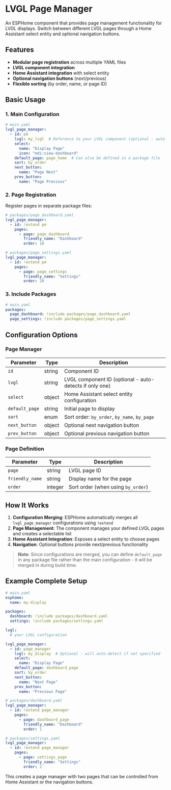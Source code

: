 # LVGL Page Manager

An ESPHome component that provides page management functionality for LVGL displays. Switch between different LVGL pages through a Home Assistant select entity and optional navigation buttons.

## Features

- **Modular page registration** across multiple YAML files
- **LVGL component integration**
- **Home Assistant integration** with select entity
- **Optional navigation buttons** (next/previous)
- **Flexible sorting** (by order, name, or page ID)

## Basic Usage

### 1. Main Configuration

```yaml
# main.yaml
lvgl_page_manager:
  - id: pm
    lvgl: my_lvgl  # Reference to your LVGL component (optional - auto-detects if only one)
    select:
      name: "Display Page"
      icon: "mdi:view-dashboard"
    default_page: page_home  # Can also be defined in a package file
    sort: by_order
    next_button:
      name: "Page Next"
    prev_button:
      name: "Page Previous"
```

### 2. Page Registration

Register pages in separate package files:

```yaml
# packages/page_dashboard.yaml
lvgl_page_manager:
  - id: !extend pm
    pages:
      - page: page_dashboard
        friendly_name: "Dashboard"
        order: 10

# packages/page_settings.yaml
lvgl_page_manager:
  - id: !extend pm
    pages:
      - page: page_settings
        friendly_name: "Settings"
        order: 20
```

### 3. Include Packages

```yaml
# main.yaml
packages:
  page_dashboard: !include packages/page_dashboard.yaml
  page_settings: !include packages/page_settings.yaml
```

## Configuration Options

### Page Manager

| Parameter | Type | Description |
|-----------|------|-------------|
| `id` | string | Component ID |
| `lvgl` | string | LVGL component ID (optional - auto-detects if only one) |
| `select` | object | Home Assistant select entity configuration |
| `default_page` | string | Initial page to display |
| `sort` | enum | Sort order: `by_order`, `by_name`, `by_page` |
| `next_button` | object | Optional next navigation button |
| `prev_button` | object | Optional previous navigation button |

### Page Definition

| Parameter | Type | Description |
|-----------|------|-------------|
| `page` | string | LVGL page ID |
| `friendly_name` | string | Display name for the page |
| `order` | integer | Sort order (when using `by_order`) |

## How It Works

1. **Configuration Merging**: ESPHome automatically merges all `lvgl_page_manager` configurations using `!extend`
2. **Page Management**: The component manages your defined LVGL pages and creates a selectable list
3. **Home Assistant Integration**: Exposes a select entity to choose pages
4. **Navigation**: Optional buttons provide next/previous functionality

> **Note**: Since configurations are merged, you can define `default_page` in any package file rather than the main configuration - it will be merged in during build time.

## Example Complete Setup

```yaml
# main.yaml
esphome:
  name: my-display

packages:
  dashboard: !include packages/dashboard.yaml
  settings: !include packages/settings.yaml

lvgl:
  # your LVGL configuration

lvgl_page_manager:
  - id: page_manager
    lvgl: my_display  # Optional - will auto-detect if not specified
    select:
      name: "Display Page"
    default_page: dashboard_page
    sort: by_order
    next_button:
      name: "Next Page"
    prev_button:
      name: "Previous Page"
```

```yaml
# packages/dashboard.yaml
lvgl_page_manager:
  - id: !extend page_manager
    pages:
      - page: dashboard_page
        friendly_name: "Dashboard"
        order: 1
```

```yaml
# packages/settings.yaml
lvgl_page_manager:
  - id: !extend page_manager
    pages:
      - page: settings_page
        friendly_name: "Settings"
        order: 2
```

This creates a page manager with two pages that can be controlled from Home Assistant or the navigation buttons.